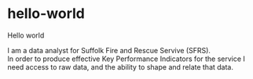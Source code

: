 # hello-world

Hello world

I am a data analyst for Suffolk Fire and Rescue Servive (SFRS).  
In order to produce effective Key Performance Indicators for the service I need access to raw data, and the ability to shape and relate that data.

